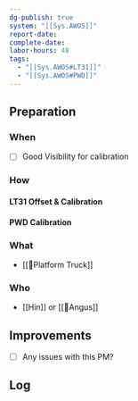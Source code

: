 ```yaml
---
dg-publish: true
system: "[[Sys.AWOS]]"
report-date: 
complete-date: 
labor-hours: 48
tags:
  - "[[Sys.AWOS#LT31]]"
  - "[[Sys.AWOS#PWD]]"
---
```


## Preparation
### When
- [ ] Good Visibility for calibration
### How
####  LT31 Offset & Calibration
#### PWD Calibration
### What
- [[🚚Platform Truck]]
### Who
- [[Hin]] or [[👨Angus]]

## Improvements
- [ ] Any issues with this PM?

## Log

